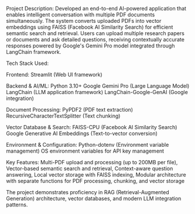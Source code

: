 Project Description: Developed an end-to-end AI-powered application that enables intelligent conversation with multiple PDF documents simultaneously. The system converts uploaded PDFs into vector embeddings using FAISS (Facebook AI Similarity Search) for efficient semantic search and retrieval. Users can upload multiple research papers or documents and ask detailed questions, receiving contextually accurate responses powered by Google's Gemini Pro model integrated through LangChain framework.

Tech Stack Used:

Frontend: Streamlit (Web UI framework)

Backend & AI/ML:
Python 3.10+
Google Gemini Pro (Large Language Model)
LangChain (LLM application framework)
LangChain-Google-GenAI (Google integration)

Document Processing:
PyPDF2 (PDF text extraction)
RecursiveCharacterTextSplitter (Text chunking)

Vector Database & Search:
FAISS-CPU (Facebook AI Similarity Search)
Google Generative AI Embeddings (Text-to-vector conversion)

Environment & Configuration:
Python-dotenv (Environment variable management)
OS environment variables for API key management

Key Features:
Multi-PDF upload and processing (up to 200MB per file),
Vector-based semantic search and retrieval,
Context-aware question answering,
Local vector storage with FAISS indexing,
Modular architecture with separate functions for PDF processing, chunking, and vector storage

The project demonstrates proficiency in RAG (Retrieval-Augmented Generation) architecture, vector databases, and modern LLM integration patterns.
